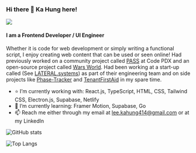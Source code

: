 ### Hi there 👋 Ka Hung here!

[![](https://img.shields.io/badge/linkedin-%230077B5.svg?style=for-the-badge&logo=linkedin)](https://www.linkedin.com/in/ka-hung-lee/)

#### I am a Frontend Developer / UI Engineer
Whether it is code for web development or simply writing a functional script, I enjoy creating web content that can be used or seen online! Had previously worked on a community project called [PASS](https://pass-wine.vercel.app/) at Code PDX and an open-source project called [Wars World](https://github.com/WarsWorld/WarsWorld). Had been working at a start-up called (See [LATERAL.systems](https://lateral.systems/)) as part of their engineering team and on side projects like [Phase-Tracker](https://phase-connect-tracker.netlify.app/) and [TenantFirstAid](https://tenantfirstaid.com/) in my spare time.

- :star: I’m currently working with: React.js, TypeScript, HTML, CSS, Tailwind CSS, Electron.js, Supabase, Netlify
- 🌱 I’m currently learning: Framer Motion, Supabase, Go
- 📫 Reach me either through my email at lee.kahung414@gmail.com or at my LinkedIn

![GitHub stats](https://github-readme-stats.vercel.app/api?username=leekahung&show_icons=true&theme=dark)

![Top Langs](https://github-readme-stats.vercel.app/api/top-langs/?username=leekahung&hide=jupyter%20notebook&layout=compact&theme=dark)
